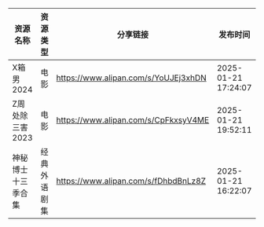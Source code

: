 | 资源名称       | 资源类型   | 分享链接                                 | 发布时间                |
| ---------- | ------ | ------------------------------------ | ------------------- |
| X箱男2024    | 电影     | https://www.alipan.com/s/YoUJEj3xhDN | 2025-01-21 17:24:07 |
| Z周处除三害2023 | 电影     | https://www.alipan.com/s/CpFkxsyV4ME | 2025-01-21 19:52:11 |
| 神秘博士十三季合集  | 经典外语剧集 | https://www.alipan.com/s/fDhbdBnLz8Z | 2025-01-21 16:22:07 |
